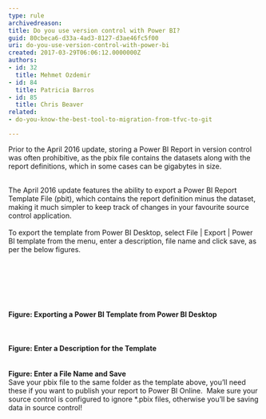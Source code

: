 ```yaml
---
type: rule
archivedreason: 
title: Do you use version control with Power BI?
guid: 80cbeca6-d33a-4ad3-8127-d3ae46fc5f00
uri: do-you-use-version-control-with-power-bi
created: 2017-03-29T06:06:12.0000000Z
authors:
- id: 32
  title: Mehmet Ozdemir
- id: 84
  title: Patricia Barros
- id: 85
  title: Chris Beaver
related:
- do-you-know-the-best-tool-to-migration-from-tfvc-to-git

---
```



​​Prior to the April 2016 update, storing a Power BI Report in version control was often prohibitive, as the pbix file contains the datasets along with the report definitions, which in some cases can be gigabytes in size.<br><br><div>The April 2016 update features the ability to export a Power BI Report Template File (pbit), which contains the report definition minus the dataset, making it much simpler to keep track of changes in your favourite source control application.</div><div><br>To export the template from Power BI Desktop, select File | Export | Power BI template from the menu, enter a description, file name and click save, as per the below figures.<br></div>
<br><excerpt class='endintro'></excerpt><br>
<p><br></p><div class="ms-rtestate-read ms-rte-embedcode ms-rte-embedil ms-rtestate-notify"><img src="/PublishingImages/PowerBI-SourceControl-1-3.jpg" alt="" />&#160;</div>​<br><strong>Figure&#58; Exporting a Power BI Template from Power BI Desktop</strong><br>​<div class="ms-rtestate-read ms-rte-embedcode ms-rte-embedil ms-rtestate-notify"><img src="/PublishingImages/PowerBI-SourceControl-2-3.jpg" unselectable="on" alt="" />&#160;</div>​<br><strong>Figure&#58; Enter a Description for the Template</strong><br><div class="ms-rtestate-read ms-rte-embedcode ms-rte-embedil ms-rtestate-notify s4-wpActive"><img src="/PublishingImages/PowerBI-SourceControl-3-3.jpg" alt="" />&#160;</div><br><strong>Figure&#58; Enter a File Name and Save</strong><br>Save your pbix file to the same folder as the template above, you’ll need these if you want to publish your report to Power BI Online. &#160;Make sure your source control is configured to ignore *.pbix files, otherwise you’ll be saving data in source control!<br>


